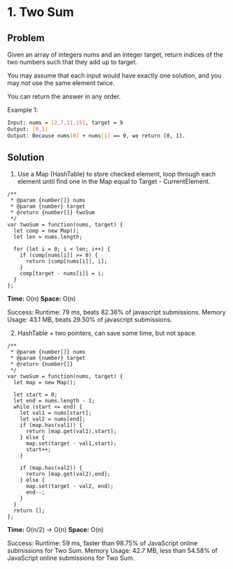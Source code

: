 # 1. Two Sum

## Problem
Given an array of integers nums and an integer target, return indices of the two numbers such that they add up to target.

You may assume that each input would have exactly one solution, and you may not use the same element twice.

You can return the answer in any order.

Example 1:
```bash
Input: nums = [2,7,11,15], target = 9
Output: [0,1]
Output: Because nums[0] + nums[1] == 9, we return [0, 1].
```

## Solution
1. Use a Map (HashTable) to store checked element, loop through each element until find one in the Map equal to Target - CurrentElement.  

```dash
/**
 * @param {number[]} nums
 * @param {number} target
 * @return {number[]} twoSum
 */
var twoSum = function(nums, target) {
  let comp = new Map();
  let len = nums.length;

  for (let i = 0; i < len; i++) {
    if (comp[nums[i]] >= 0) {
      return [comp[nums[i]], i];
    }
    comp[target - nums[i]] = i;
  }
};

```
**Time:** O(n)
**Space:** O(n)

Success:
Runtime: 79 ms, beats 82.36% of javascript submissions.
Memory Usage: 43.1 MB, beats 29.50% of javascript submissions. 

2. HashTable + two pointers, can save some time, but not space.

```dash
/**
 * @param {number[]} nums
 * @param {number} target
 * @return {number[]}
 */
var twoSum = function(nums, target) {
  let map = new Map();
  
  let start = 0;
  let end = nums.length - 1;
  while (start <= end) {
    let val1 = nums[start];
    let val2 = nums[end];
    if (map.has(val1)) {
      return [map.get(val1),start];
    } else {
      map.set(target - val1,start);
      start++;
    }
    
    if (map.has(val2)) {
      return [map.get(val2),end];
    } else {
      map.set(target - val2, end);
      end--;
    }
  }
  return [];
};

```
**Time:** O(n/2) -> O(n)
**Space:** O(n)

Success:
Runtime: 59 ms, faster than 98.75% of JavaScript online submissions for Two Sum.
Memory Usage: 42.7 MB, less than 54.58% of JavaScript online submissions for Two Sum.




